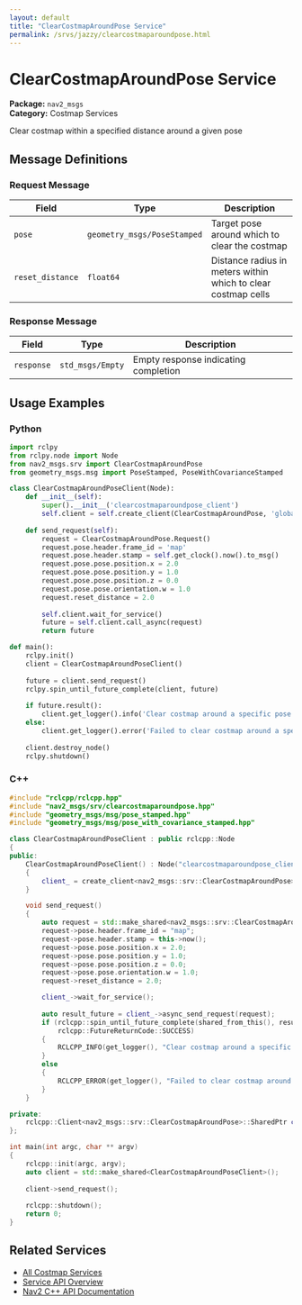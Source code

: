 ```yaml
---
layout: default
title: "ClearCostmapAroundPose Service"
permalink: /srvs/jazzy/clearcostmaparoundpose.html
---
```


# ClearCostmapAroundPose Service

**Package:** `nav2_msgs`  
**Category:** Costmap Services

Clear costmap within a specified distance around a given pose

## Message Definitions

### Request Message

| Field | Type | Description |
|-------|------|-------------|
| `pose` | `geometry_msgs/PoseStamped` | Target pose around which to clear the costmap |
| `reset_distance` | `float64` | Distance radius in meters within which to clear costmap cells |


### Response Message

| Field | Type | Description |
|-------|------|-------------|
| `response` | `std_msgs/Empty` | Empty response indicating completion |


## Usage Examples

### Python

```python
import rclpy
from rclpy.node import Node
from nav2_msgs.srv import ClearCostmapAroundPose
from geometry_msgs.msg import PoseStamped, PoseWithCovarianceStamped

class ClearCostmapAroundPoseClient(Node):
    def __init__(self):
        super().__init__('clearcostmaparoundpose_client')
        self.client = self.create_client(ClearCostmapAroundPose, 'global_costmap/clear_around_global_costmap')
        
    def send_request(self):
        request = ClearCostmapAroundPose.Request()
        request.pose.header.frame_id = 'map'
        request.pose.header.stamp = self.get_clock().now().to_msg()
        request.pose.pose.position.x = 2.0
        request.pose.pose.position.y = 1.0
        request.pose.pose.position.z = 0.0
        request.pose.pose.orientation.w = 1.0
        request.reset_distance = 2.0
        
        self.client.wait_for_service()
        future = self.client.call_async(request)
        return future

def main():
    rclpy.init()
    client = ClearCostmapAroundPoseClient()
    
    future = client.send_request()
    rclpy.spin_until_future_complete(client, future)
    
    if future.result():
        client.get_logger().info('Clear costmap around a specific pose completed')
    else:
        client.get_logger().error('Failed to clear costmap around a specific pose')
        
    client.destroy_node()
    rclpy.shutdown()
```

### C++

```cpp
#include "rclcpp/rclcpp.hpp"
#include "nav2_msgs/srv/clearcostmaparoundpose.hpp"
#include "geometry_msgs/msg/pose_stamped.hpp"
#include "geometry_msgs/msg/pose_with_covariance_stamped.hpp"

class ClearCostmapAroundPoseClient : public rclcpp::Node
{
public:
    ClearCostmapAroundPoseClient() : Node("clearcostmaparoundpose_client")
    {
        client_ = create_client<nav2_msgs::srv::ClearCostmapAroundPose>("global_costmap/clear_around_global_costmap");
    }

    void send_request()
    {
        auto request = std::make_shared<nav2_msgs::srv::ClearCostmapAroundPose::Request>();
        request->pose.header.frame_id = "map";
        request->pose.header.stamp = this->now();
        request->pose.pose.position.x = 2.0;
        request->pose.pose.position.y = 1.0;
        request->pose.pose.position.z = 0.0;
        request->pose.pose.orientation.w = 1.0;
        request->reset_distance = 2.0;

        client_->wait_for_service();
        
        auto result_future = client_->async_send_request(request);
        if (rclcpp::spin_until_future_complete(shared_from_this(), result_future) ==
            rclcpp::FutureReturnCode::SUCCESS)
        {
            RCLCPP_INFO(get_logger(), "Clear costmap around a specific pose completed");
        }
        else
        {
            RCLCPP_ERROR(get_logger(), "Failed to clear costmap around a specific pose");
        }
    }

private:
    rclcpp::Client<nav2_msgs::srv::ClearCostmapAroundPose>::SharedPtr client_;
};

int main(int argc, char ** argv)
{
    rclcpp::init(argc, argv);
    auto client = std::make_shared<ClearCostmapAroundPoseClient>();
    
    client->send_request();
    
    rclcpp::shutdown();
    return 0;
}
```

## Related Services

- [All Costmap Services](/jazzy/srvs/index.html#costmap-services)
- [Service API Overview](/jazzy/srvs/index.html)
- [Nav2 C++ API Documentation](/jazzy/html/index.html)